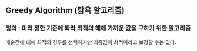 ## Greedy Algorithm (탐욕 알고리즘)

### 정의 : 미리 정한 기준에 따라 최적의 해에 가까운 값을 구하기 위한 알고리즘

매순간에 대해 최적의 경우를 선택하지만 최종값이 최적이라고 보장할 수는 없다.
